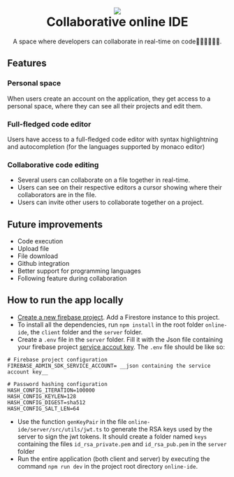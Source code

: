 <h1 align="center">
  <img src="https://i.imgur.com/gNNuQK3.png"/><br/>
  Collaborative online IDE
</h1>
<p align="center"> A space where developers can collaborate in real-time on code👨🏾‍💻👩🏾‍💻. <br/> </p>

## Features

### Personal space

When users create an account on the application, they get access to a personal space, where they can see all their projects and edit them.

### Full-fledged code editor

Users have access to a full-fledged code editor with syntax highlightning and autocompletion (for the languages supported by monaco editor)

### Collaborative code editing

- Several users can collaborate on a file together in real-time.
- Users can see on their respective editors a cursor showing where their collaborators are in the file.
- Users can invite other users to collaborate together on a project.

## Future improvements

- Code execution
- Upload file
- File download
- Github integration
- Better support for programming languages
- Following feature during collaboration

## How to run the app locally
- [Create a new firebase project](https://codinglatte.com/posts/how-to/how-to-create-a-firebase-project/). Add a Firestore instance to this project. 
- To install all the dependencies, run `npm install` in the root folder `online-ide`, the `client` folder and the `server` folder. 
- Create a `.env` file in the `server` folder. Fill it with the Json file containing your firebase project [service accout key](https://firebase.google.com/docs/admin/setup#initialize-sdk). The `.env` file should be like so: 
```
# Firebase project configuration
FIREBASE_ADMIN_SDK_SERVICE_ACCOUNT= __json containing the service account key__

# Password hashing configuration
HASH_CONFIG_ITERATION=100000
HASH_CONFIG_KEYLEN=128
HASH_CONFIG_DIGEST=sha512
HASH_CONFIG_SALT_LEN=64
```
- Use the function `genKeyPair` in the file `online-ide/server/src/utils/jwt.ts` to generate the RSA keys used by the server to sign the jwt tokens. It should create a folder named `keys` containing the files `id_rsa_private.pem` and `id_rsa_pub.pem` in the `server` folder 
- Run the entire application (both client and server) by executing the command `npm run dev` in the project root directory `online-ide`.

